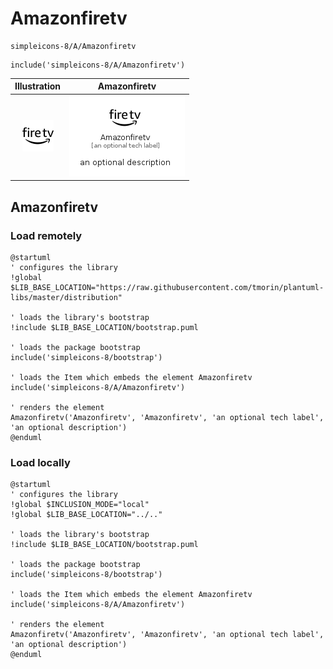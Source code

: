 # Amazonfiretv


```text
simpleicons-8/A/Amazonfiretv
```

```text
include('simpleicons-8/A/Amazonfiretv')
```



| Illustration | Amazonfiretv |
| :---: | :---: |
| ![illustration for Illustration](../../simpleicons-8/A/Amazonfiretv.png) | ![illustration for Amazonfiretv](../../simpleicons-8/A/Amazonfiretv.Local.png) |




## Amazonfiretv

### Load remotely
```plantuml
@startuml
' configures the library
!global $LIB_BASE_LOCATION="https://raw.githubusercontent.com/tmorin/plantuml-libs/master/distribution"

' loads the library's bootstrap
!include $LIB_BASE_LOCATION/bootstrap.puml

' loads the package bootstrap
include('simpleicons-8/bootstrap')

' loads the Item which embeds the element Amazonfiretv
include('simpleicons-8/A/Amazonfiretv')

' renders the element
Amazonfiretv('Amazonfiretv', 'Amazonfiretv', 'an optional tech label', 'an optional description')
@enduml
```

### Load locally
```plantuml
@startuml
' configures the library
!global $INCLUSION_MODE="local"
!global $LIB_BASE_LOCATION="../.."

' loads the library's bootstrap
!include $LIB_BASE_LOCATION/bootstrap.puml

' loads the package bootstrap
include('simpleicons-8/bootstrap')

' loads the Item which embeds the element Amazonfiretv
include('simpleicons-8/A/Amazonfiretv')

' renders the element
Amazonfiretv('Amazonfiretv', 'Amazonfiretv', 'an optional tech label', 'an optional description')
@enduml
```

